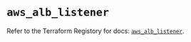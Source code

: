# `aws_alb_listener`

Refer to the Terraform Registory for docs: [`aws_alb_listener`](https://registry.terraform.io/providers/hashicorp/aws/5.18.1/docs/resources/alb_listener).
